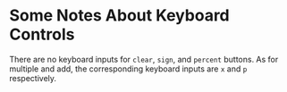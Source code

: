 # Some Notes About Keyboard Controls

There are no keyboard inputs for `clear`, `sign`, and `percent` buttons. As for multiple and add, the corresponding keyboard inputs are `x` and `p` respectively.
